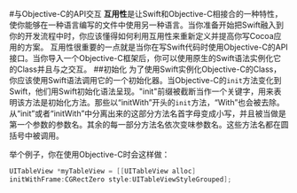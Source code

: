 #与Objective-C的API交互
**互用性**是让Swift和Objective-C相接合的一种特性，使你能够在一种语言编写的文件中使用另一种语言。当你准备开始把Swift融入到你的开发流程中时，你应该懂得如何利用互用性来重新定义并提高你写Cocoa应用的方案。
互用性很重要的一点就是当你在写Swift代码时使用Objective-C的API接口。当你导入一个Objective-C框架后，你可以使用原生的Swift语法实例化它的Class并且与之交互。
##初始化
为了使用Swift实例化Objective-C的Class，你应该使用Swift语法调用它的一个初始化器。当Objective-C的`init`方法变化到Swift，他们用Swift初始化语法呈现。"init"前缀被截断当作一个关键字，用来表明该方法是初始化方法。那些以“initWith”开头的`init`方法，“With”也会被去除。从“init”或者“initWith”中分离出来的这部分方法名首字母变成小写，并且被当做是第一个参数的参数名。其余的每一部分方法名依次变味参数名。这些方法名都在圆括号中被调用。

举个例子，你在使用Objective-C时会这样做：

```Objective-C
UITableView *myTableView = [[UITableView alloc] 
initWithFrame:CGRectZero style:UITableViewStyleGrouped];
```